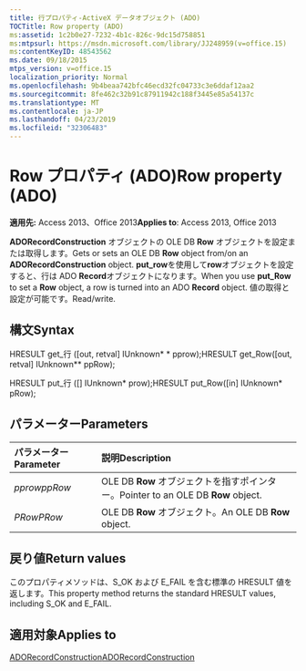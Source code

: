 ```yaml
---
title: 行プロパティ-ActiveX データオブジェクト (ADO)
TOCTitle: Row property (ADO)
ms:assetid: 1c2b0e27-7232-4b1c-826c-9dc15d758851
ms:mtpsurl: https://msdn.microsoft.com/library/JJ248959(v=office.15)
ms:contentKeyID: 48543562
ms.date: 09/18/2015
mtps_version: v=office.15
localization_priority: Normal
ms.openlocfilehash: 9b4beaa742bfc46ecd32fc04733c3e6ddaf12aa2
ms.sourcegitcommit: 8fe462c32b91c87911942c188f3445e85a54137c
ms.translationtype: MT
ms.contentlocale: ja-JP
ms.lasthandoff: 04/23/2019
ms.locfileid: "32306483"
---
```

# <a name="row-property-ado"></a><span data-ttu-id="86373-102">Row プロパティ (ADO)</span><span class="sxs-lookup"><span data-stu-id="86373-102">Row property (ADO)</span></span>

<span data-ttu-id="86373-103">**適用先:** Access 2013、Office 2013</span><span class="sxs-lookup"><span data-stu-id="86373-103">**Applies to**: Access 2013, Office 2013</span></span>

<span data-ttu-id="86373-104">**ADORecordConstruction** オブジェクトの OLE DB **Row** オブジェクトを設定または取得します。</span><span class="sxs-lookup"><span data-stu-id="86373-104">Gets or sets an OLE DB **Row** object from/on an **ADORecordConstruction** object.</span></span> <span data-ttu-id="86373-105">**put\_row**を使用して**row**オブジェクトを設定すると、行は ADO **Record**オブジェクトになります。</span><span class="sxs-lookup"><span data-stu-id="86373-105">When you use **put\_Row** to set a **Row** object, a row is turned into an ADO **Record** object.</span></span> <span data-ttu-id="86373-106">値の取得と設定が可能です。</span><span class="sxs-lookup"><span data-stu-id="86373-106">Read/write.</span></span>

## <a name="syntax"></a><span data-ttu-id="86373-107">構文</span><span class="sxs-lookup"><span data-stu-id="86373-107">Syntax</span></span>

<span data-ttu-id="86373-108">HRESULT get\_行 (\[out, retval\] IUnknown\* \* pprow);</span><span class="sxs-lookup"><span data-stu-id="86373-108">HRESULT get\_Row(\[out, retval\] IUnknown\*\* ppRow);</span></span>

<span data-ttu-id="86373-109">HRESULT put\_行 (\[\] IUnknown\* prow);</span><span class="sxs-lookup"><span data-stu-id="86373-109">HRESULT put\_Row(\[in\] IUnknown\* pRow);</span></span>

## <a name="parameters"></a><span data-ttu-id="86373-110">パラメーター</span><span class="sxs-lookup"><span data-stu-id="86373-110">Parameters</span></span>

|<span data-ttu-id="86373-111">パラメーター</span><span class="sxs-lookup"><span data-stu-id="86373-111">Parameter</span></span>|<span data-ttu-id="86373-112">説明</span><span class="sxs-lookup"><span data-stu-id="86373-112">Description</span></span>|
|:--------|:----------|
|<span data-ttu-id="86373-113">*pprow*</span><span class="sxs-lookup"><span data-stu-id="86373-113">*ppRow*</span></span> |<span data-ttu-id="86373-114">OLE DB **Row** オブジェクトを指すポインター。</span><span class="sxs-lookup"><span data-stu-id="86373-114">Pointer to an OLE DB **Row** object.</span></span>|
|<span data-ttu-id="86373-115">*PRow*</span><span class="sxs-lookup"><span data-stu-id="86373-115">*PRow*</span></span> |<span data-ttu-id="86373-116">OLE DB **Row** オブジェクト。</span><span class="sxs-lookup"><span data-stu-id="86373-116">An OLE DB **Row** object.</span></span>|

## <a name="return-values"></a><span data-ttu-id="86373-117">戻り値</span><span class="sxs-lookup"><span data-stu-id="86373-117">Return values</span></span>

<span data-ttu-id="86373-118">このプロパティメソッドは、S\_OK および E\_FAIL を含む標準の HRESULT 値を返します。</span><span class="sxs-lookup"><span data-stu-id="86373-118">This property method returns the standard HRESULT values, including S\_OK and E\_FAIL.</span></span>

## <a name="applies-to"></a><span data-ttu-id="86373-119">適用対象</span><span class="sxs-lookup"><span data-stu-id="86373-119">Applies to</span></span>

[<span data-ttu-id="86373-120">ADORecordConstruction</span><span class="sxs-lookup"><span data-stu-id="86373-120">ADORecordConstruction</span></span>](adorecordconstruction-interface-ado.md)

